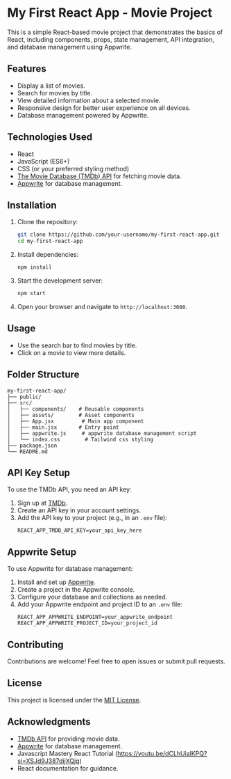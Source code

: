 # My First React App - Movie Project

This is a simple React-based movie project that demonstrates the basics of React, including components, props, state management, API integration, and database management using Appwrite.

## Features

- Display a list of movies.
- Search for movies by title.
- View detailed information about a selected movie.
- Responsive design for better user experience on all devices.
- Database management powered by Appwrite.

## Technologies Used

- React
- JavaScript (ES6+)
- CSS (or your preferred styling method)
- [The Movie Database (TMDb) API](https://www.themoviedb.org/documentation/api) for fetching movie data.
- [Appwrite](https://appwrite.io/) for database management.

## Installation

1. Clone the repository:
    ```bash
    git clone https://github.com/your-username/my-first-react-app.git
    cd my-first-react-app
    ```

2. Install dependencies:
    ```bash
    npm install
    ```

3. Start the development server:
    ```bash
    npm start
    ```

4. Open your browser and navigate to `http://localhost:3000`.

## Usage

- Use the search bar to find movies by title.
- Click on a movie to view more details.

## Folder Structure

```
my-first-react-app/
├── public/
├── src/
│   ├── components/    # Reusable components
│   ├── assets/        # Asset components
│   ├── App.jsx         # Main app component
│   ├── main.jsx       # Entry point
│   ├── appwrite.js     # appwrite database management script
│   └── index.css        # Tailwind css styling
├── package.json
└── README.md
```

## API Key Setup

To use the TMDb API, you need an API key:

1. Sign up at [TMDb](https://www.themoviedb.org/).
2. Create an API key in your account settings.
3. Add the API key to your project (e.g., in an `.env` file):
    ```
    REACT_APP_TMDB_API_KEY=your_api_key_here
    ```

## Appwrite Setup

To use Appwrite for database management:

1. Install and set up [Appwrite](https://appwrite.io/docs/installation).
2. Create a project in the Appwrite console.
3. Configure your database and collections as needed.
4. Add your Appwrite endpoint and project ID to an `.env` file:
    ```
    REACT_APP_APPWRITE_ENDPOINT=your_appwrite_endpoint
    REACT_APP_APPWRITE_PROJECT_ID=your_project_id
    ```

## Contributing

Contributions are welcome! Feel free to open issues or submit pull requests.

## License

This project is licensed under the [MIT License](LICENSE).

## Acknowledgments

- [TMDb API](https://www.themoviedb.org/documentation/api) for providing movie data.
- [Appwrite](https://appwrite.io/) for database management.
- Javascript Mastery React Tutorial (https://youtu.be/dCLhUialKPQ?si=XSJd9J387dijXQjq)
- React documentation for guidance.

